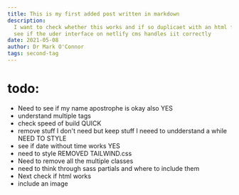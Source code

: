 ```yaml
---
title: This is my first added post written in markdown
description:
  I want to check whether this works and if so duplicaet with an html file to
  see if the uder interface on netlify cms handles iit correctly
date: 2021-05-08
author: Dr Mark O'Connor
tags: second-tag
---
```


# todo:

- Need to see if my name apostrophe is okay also YES
- understand multiple tags
- check speed of build QUICK
- remove stuff I don't need but keep stuff I neeed to undderstand a while NEED
  TO STYLE
- see if date without time works YES
- need to style REMOVED TAILWIND.css
- Need to remove all the multiple classes
- need to think through sass partials and where to include them
- Next check if html works
- include an image
